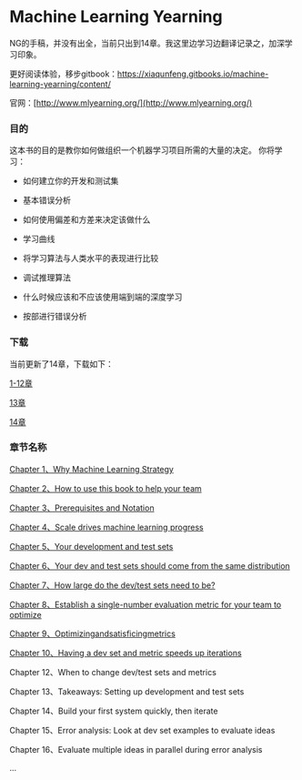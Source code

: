 # Machine Learning Yearning

NG的手稿，并没有出全，当前只出到14章。我这里边学习边翻译记录之，加深学习印象。

更好阅读体验，移步gitbook：https://xiaqunfeng.gitbooks.io/machine-learning-yearning/content/

官网：[http://www.mlyearning.org/](http://www.mlyearning.org/)

### 目的

这本书的目的是教你如何做组织一个机器学习项目所需的大量的决定。 你将学习：

* 如何建立你的开发和测试集

* 基本错误分析

* 如何使用偏差和方差来决定该做什么

* 学习曲线

* 将学习算法与人类水平的表现进行比较

* 调试推理算法

* 什么时候应该和不应该使用端到端的深度学习

* 按部进行错误分析

### 下载

当前更新了14章，下载如下：

[1-12章](https://gallery.mailchimp.com/dc3a7ef4d750c0abfc19202a3/files/Machine_Learning_Yearning_V0.5_01.pdf)

[13章](https://gallery.mailchimp.com/dc3a7ef4d750c0abfc19202a3/files/Machine_Learning_Yearning_V0.5_02.pdf)

[14章](https://gallery.mailchimp.com/dc3a7ef4d750c0abfc19202a3/files/Machine_Learning_Yearning_V0.5_03.pdf)

### 章节名称

[Chapter 1、Why Machine Learning Strategy](chapter1.md)

[Chapter 2、How to use this book to help your team](chapter2.md)

[Chapter 3、Prerequisites and Notation](chapter3.md)

[Chapter 4、Scale drives machine learning progress](chapter4.md)

[Chapter 5、Your development and test sets](chapter5.md)

[Chapter 6、Your dev and test sets should come from the same distribution](chapter6.md)

[Chapter 7、How large do the dev/test sets need to be?](chapter7.md)

[Chapter 8、Establish a single-number evaluation metric for your team to optimize](chapter8.md)

[Chapter 9、Optimizingandsatisficingmetrics](chapter9.md)

[Chapter 10、Having a dev set and metric speeds up iterations](chapter10.md)

Chapter 12、When to change dev/test sets and metrics

Chapter 13、Takeaways: Setting up development and test sets

Chapter 14、Build your first system quickly, then iterate

Chapter 15、Error analysis: Look at dev set examples to evaluate ideas

Chapter 16、Evaluate multiple ideas in parallel during error analysis

...

